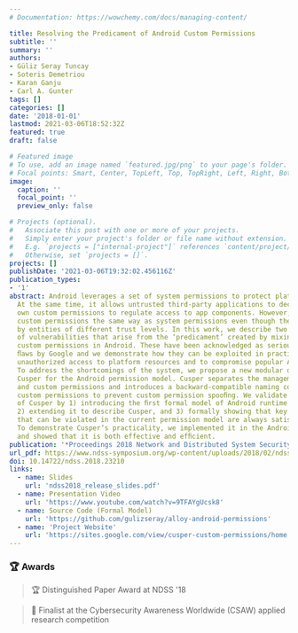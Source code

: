 ```yaml
---
# Documentation: https://wowchemy.com/docs/managing-content/

title: Resolving the Predicament of Android Custom Permissions
subtitle: ''
summary: ''
authors:
- Güliz Seray Tuncay
- Soteris Demetriou
- Karan Ganju
- Carl A. Gunter
tags: []
categories: []
date: '2018-01-01'
lastmod: 2021-03-06T18:52:32Z
featured: true
draft: false

# Featured image
# To use, add an image named `featured.jpg/png` to your page's folder.
# Focal points: Smart, Center, TopLeft, Top, TopRight, Left, Right, BottomLeft, Bottom, BottomRight.
image:
  caption: ''
  focal_point: ''
  preview_only: false

# Projects (optional).
#   Associate this post with one or more of your projects.
#   Simply enter your project's folder or file name without extension.
#   E.g. `projects = ["internal-project"]` references `content/project/deep-learning/index.md`.
#   Otherwise, set `projects = []`.
projects: []
publishDate: '2021-03-06T19:32:02.456116Z'
publication_types:
- '1'
abstract: Android leverages a set of system permissions to protect platform resources.
  At the same time, it allows untrusted third-party applications to declare their
  own custom permissions to regulate access to app components. However, Android treats
  custom permissions the same way as system permissions even though they are declared
  by entities of different trust levels. In this work, we describe two new classes
  of vulnerabilities that arise from the ‘predicament’ created by mixing system and
  custom permissions in Android. These have been acknowledged as serious security
  ﬂaws by Google and we demonstrate how they can be exploited in practice to gain
  unauthorized access to platform resources and to compromise popular Android apps.
  To address the shortcomings of the system, we propose a new modular design called
  Cusper for the Android permission model. Cusper separates the management of system
  and custom permissions and introduces a backward-compatible naming convention for
  custom permissions to prevent custom permission spooﬁng. We validate the correctness
  of Cusper by 1) introducing the ﬁrst formal model of Android runtime permissions,
  2) extending it to describe Cusper, and 3) formally showing that key security properties
  that can be violated in the current permission model are always satisﬁed in Cusper.
  To demonstrate Cusper’s practicality, we implemented it in the Android platform
  and showed that it is both effective and efﬁcient.
publication: '*Proceedings 2018 Network and Distributed System Security Symposium (NDSS ''18)*. *Acceptance rate=21.4% (71/331)*'
url_pdf: https://www.ndss-symposium.org/wp-content/uploads/2018/02/ndss2018_08-4_Tuncay_paper.pdf
doi: 10.14722/ndss.2018.23210
links:
  - name: Slides
    url: 'ndss2018_release_slides.pdf'
  - name: Presentation Video
    url: 'https://www.youtube.com/watch?v=9TFAYgUcsk8'
  - name: Source Code (Formal Model)
    url: 'https://github.com/gulizseray/alloy-android-permissions'
  - name: 'Project Website'
    url: 'https://sites.google.com/view/cusper-custom-permissions/home'
---
```

### :trophy: Awards
> :trophy: Distinguished Paper Award at NDSS '18

> :checkered_flag: Finalist at the Cybersecurity Awareness Worldwide (CSAW) applied research competition
